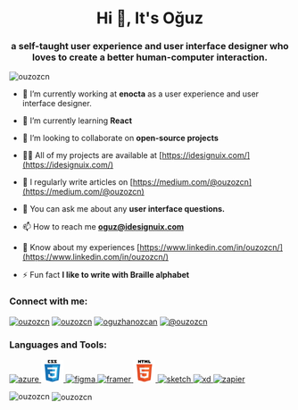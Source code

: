 <h1 align="center">Hi 👋, It's Oğuz</h1>
<h3 align="center">a self-taught user experience and user interface designer who loves to create a better human-computer interaction.</h3>

<p align="left"> <img src="https://komarev.com/ghpvc/?username=ouzozcn&label=Profile%20views&color=0e75b6&style=flat" alt="ouzozcn" /> </p>


- 🔭 I’m currently working at **enocta** as a user experience and user interface designer.

- 🌱 I’m currently learning **React**

- 👯 I’m looking to collaborate on **open-source projects**

- 👨‍💻 All of my projects are available at [https://idesignuix.com/](https://idesignuix.com/)

- 📝 I regularly write articles on [https://medium.com/@ouzozcn](https://medium.com/@ouzozcn)

- 💬 You can ask me about any **user interface questions.**

- 📫 How to reach me **oguz@idesignuix.com**

- 📄 Know about my experiences [https://www.linkedin.com/in/ouzozcn/](https://www.linkedin.com/in/ouzozcn/)

- ⚡ Fun fact **I like to write with Braille alphabet**

<h3 align="left">Connect with me:</h3>
<p align="left">
<a href="https://linkedin.com/in/ouzozcn" target="blank"><img align="center" src="https://raw.githubusercontent.com/rahuldkjain/github-profile-readme-generator/master/src/images/icons/Social/linked-in-alt.svg" alt="ouzozcn" height="30" width="40" /></a>
<a href="https://dribbble.com/ouzozcn" target="blank"><img align="center" src="https://raw.githubusercontent.com/rahuldkjain/github-profile-readme-generator/master/src/images/icons/Social/dribbble.svg" alt="ouzozcn" height="30" width="40" /></a>
<a href="https://www.behance.net/oguzhanozcan" target="blank"><img align="center" src="https://raw.githubusercontent.com/rahuldkjain/github-profile-readme-generator/master/src/images/icons/Social/behance.svg" alt="oguzhanozcan" height="30" width="40" /></a>
<a href="https://medium.com/@ouzozcn" target="blank"><img align="center" src="https://raw.githubusercontent.com/rahuldkjain/github-profile-readme-generator/master/src/images/icons/Social/medium.svg" alt="@ouzozcn" height="30" width="40" /></a>
</p>

<h3 align="left">Languages and Tools:</h3>
<p align="left"> <a href="https://azure.microsoft.com/en-in/" target="_blank" rel="noreferrer"> <img src="https://www.vectorlogo.zone/logos/microsoft_azure/microsoft_azure-icon.svg" alt="azure" width="40" height="40"/> </a> <a href="https://www.w3schools.com/css/" target="_blank" rel="noreferrer"> <img src="https://raw.githubusercontent.com/devicons/devicon/master/icons/css3/css3-original-wordmark.svg" alt="css3" width="40" height="40"/> </a> <a href="https://www.figma.com/" target="_blank" rel="noreferrer"> <img src="https://www.vectorlogo.zone/logos/figma/figma-icon.svg" alt="figma" width="40" height="40"/> </a> <a href="https://www.framer.com/" target="_blank" rel="noreferrer"> <img src="https://www.vectorlogo.zone/logos/framer/framer-icon.svg" alt="framer" width="40" height="40"/> </a> <a href="https://www.w3.org/html/" target="_blank" rel="noreferrer"> <img src="https://raw.githubusercontent.com/devicons/devicon/master/icons/html5/html5-original-wordmark.svg" alt="html5" width="40" height="40"/> </a> <a href="https://www.sketch.com/" target="_blank" rel="noreferrer"> <img src="https://www.vectorlogo.zone/logos/sketchapp/sketchapp-icon.svg" alt="sketch" width="40" height="40"/> </a> <a href="https://www.adobe.com/products/xd.html" target="_blank" rel="noreferrer"> <img src="https://cdn.worldvectorlogo.com/logos/adobe-xd.svg" alt="xd" width="40" height="40"/> </a> <a href="https://zapier.com" target="_blank" rel="noreferrer"> <img src="https://www.vectorlogo.zone/logos/zapier/zapier-icon.svg" alt="zapier" width="40" height="40"/> </a> </p>

<p><img align="left" src="https://github-readme-stats.vercel.app/api/top-langs?username=ouzozcn&show_icons=true&locale=en&layout=compact" alt="ouzozcn" /></p>

<p>&nbsp;<img align="center" src="https://github-readme-stats.vercel.app/api?username=ouzozcn&show_icons=true&locale=en" alt="ouzozcn" /></p>
